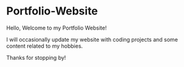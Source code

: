# Portfolio-Website

Hello, Welcome to my Portfolio Website!

I will occasionally update my website with coding projects and some content related to my hobbies.

Thanks for stopping by!